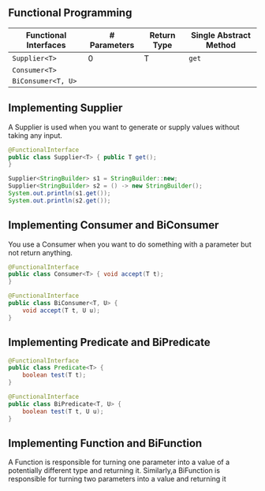 Functional Programming
---

| Functional Interfaces  | # Parameters  |Return Type   |Single Abstract Method   |
|------------------------|---------------|--------------|-------------------------|
|  `Supplier<T>`         |0              |     T        |    `get`                |   
|  `Consumer<T>`         |               |              |                         |   
|  `BiConsumer<T, U>`    |               |              |                         |   


Implementing Supplier
---
A Supplier is used when you want to generate or supply values without taking any input.

```java
@FunctionalInterface 
public class Supplier<T> { public T get();
}
```

```java
Supplier<StringBuilder> s1 = StringBuilder::new;
Supplier<StringBuilder> s2 = () -> new StringBuilder();
System.out.println(s1.get());  
System.out.println(s2.get());
```

Implementing Consumer and BiConsumer
----
You use a Consumer when you want to do something with a parameter but not return anything.

```java
@FunctionalInterface 
public class Consumer<T> { void accept(T t);
}
```
```java
@FunctionalInterface 
public class BiConsumer<T, U> {
    void accept(T t, U u);
}
```
Implementing Predicate and BiPredicate
--------
```java
@FunctionalInterface
public class Predicate<T> { 
    boolean test(T t);
}

@FunctionalInterface 
public class BiPredicate<T, U> {
    boolean test(T t, U u); 
}
```

Implementing Function and BiFunction
------
A Function is responsible for turning one parameter into a value of a potentially different type and returning it. Similarly,a BiFunction is responsible for turning two parameters into a value and returning it

